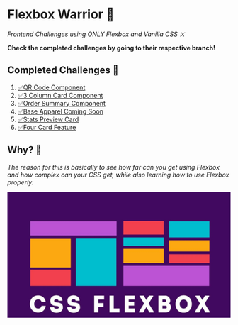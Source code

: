 # Flexbox Warrior 🥷

_Frontend Challenges using ONLY Flexbox and Vanilla CSS ⚔️_

**Check the completed challenges by going to their respective branch!**

## Completed Challenges 🎯

1. [✅QR Code Component](https://qr-code-component-taupe-mu.vercel.app/)
2. [✅3 Column Card Component](https://3-column-preview-card-component-lemon-xi.vercel.app/)
3. [✅Order Summary Component](https://order-summary-component-omega-gold.vercel.app/)
4. [✅Base Apparel Coming Soon](https://base-apparel-coming-soon.onrender.com)
5. [✅Stats Preview Card](https://stats-preview-card-miaf.onrender.com)
6. [✅Four Card Feature](https://four-card-feature.onrender.com)

## Why? 📌

_The reason for this is basically to see how far can you get using Flexbox and how complex can your CSS get, while also learning how to use Flexbox properly._

![wp](flexbox-w.jpg)
<!-- <img src="flexbox-w.jpg"  width="1280" height="720"> -->